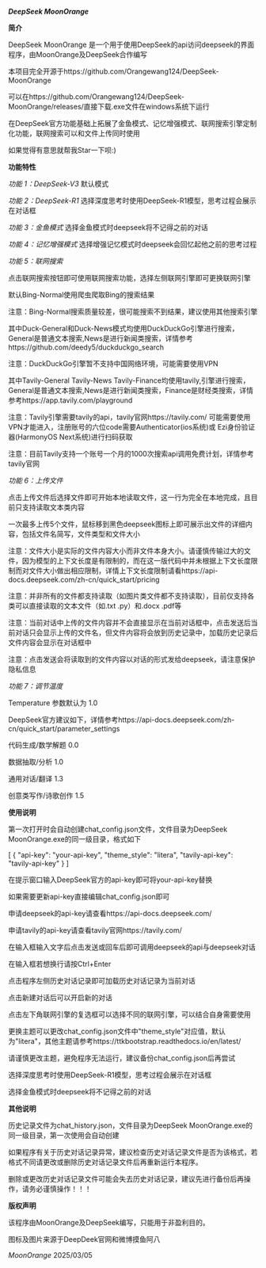 ***DeepSeek MoonOrange***

**简介**

DeepSeek MoonOrange 是一个用于使用DeepSeek的api访问deepseek的界面程序，由MoonOrange及DeepSeek合作编写

本项目完全开源于https://github.com/Orangewang124/DeepSeek-MoonOrange

可以在https://github.com/Orangewang124/DeepSeek-MoonOrange/releases/直接下载.exe文件在windows系统下运行

在DeepSeek官方功能基础上拓展了金鱼模式、记忆增强模式、联网搜索引擎定制化功能，联网搜索可以和文件上传同时使用

如果觉得有意思就帮我Star一下呗:)

**功能特性**

*功能 1：DeepSeek-V3* 默认模式

*功能 2：DeepSeek-R1* 选择深度思考时使用DeepSeek-R1模型，思考过程会展示在对话框

*功能 3：金鱼模式* 选择金鱼模式时deepseek将不记得之前的对话

*功能 4：记忆增强模式* 选择增强记忆模式时deepseek会回忆起他之前的思考过程

*功能 5：联网搜索*

点击联网搜索按钮即可使用联网搜索功能，选择左侧联网引擎即可更换联网引擎

默认Bing-Normal使用爬虫爬取Bing的搜索结果

注意：Bing-Normal搜索质量较差，很可能搜索不到结果，建议使用其他搜索引擎

其中Duck-General和Duck-News模式均使用DuckDuckGo引擎进行搜索，General是普通文本搜索,News是进行新闻类搜索，详情参考https://github.com/deedy5/duckduckgo_search

注意：DuckDuckGo引擎暂不支持中国网络环境，可能需要使用VPN

其中Tavily-General Tavily-News Tavily-Finance均使用tavily,引擎进行搜索，General是普通文本搜索,News是进行新闻类搜索，Finance是财经类搜索，详情参考https://app.tavily.com/playground

注意：Tavily引擎需要tavily的api，tavily官网https://tavily.com/ 可能需要使用VPN才能进入，注册账号的六位code需要Authenticator(ios系统)或 Ezi身份验证器(HarmonyOS Next系统)进行扫码获取

注意：目前Tavily支持一个账号一个月的1000次搜索api调用免费计划，详情参考tavily官网


*功能 6：上传文件*

点击上传文件后选择文件即可开始本地读取文件，这一行为完全在本地完成，且目前只支持读取文本类内容

一次最多上传5个文件，鼠标移到黑色deepseek图标上即可展示出文件的详细内容，包括文件名简写，文件类型和文件大小

注意：文件大小是实际的文件内容大小而非文件本身大小。请谨慎传输过大的文件，因为模型的上下文长度是有限制的，而在这一版代码中并未根据上下文长度限制而对文件大小做出相应限制，详情上下文长度限制请看https://api-docs.deepseek.com/zh-cn/quick_start/pricing

注意：并非所有的文件都支持读取（如图片类文件都不支持读取），目前仅支持各类可以直接读取的文本文件（如.txt .py）和.docx .pdf等

注意：当前对话中上传的文件内容并不会直接显示在当前对话框中，点击发送后当前对话只会显示上传的文件名，但文件内容将会放到历史记录中，加载历史记录后文件内容会显示在对话框中

注意：点击发送会将读取到的文件内容以对话的形式发给deepseek，请注意保护隐私信息


*功能 7：调节温度*

Temperature 参数默认为 1.0

DeepSeek官方建议如下，详情参考https://api-docs.deepseek.com/zh-cn/quick_start/parameter_settings

代码生成/数学解题 0.0

数据抽取/分析 1.0

通用对话/翻译 1.3

创意类写作/诗歌创作	1.5

**使用说明**

第一次打开时会自动创建chat_config.json文件，文件目录为DeepSeek MoonOrange.exe的同一级目录，格式如下

[
    {
        "api-key": "your-api-key",
        "theme_style": "litera",
        "tavily-api-key": "tavily-api-key"
    }
]

在提示窗口输入DeepSeek官方的api-key即可将your-api-key替换

如果需要更新api-key直接编辑chat_config.json即可

申请deepseek的api-key请查看https://api-docs.deepseek.com/

申请tavily的api-key请查看tavily官网https://tavily.com/

在输入框输入文字后点击发送或回车后即可调用deepseek的api与deepseek对话

在输入框若想换行请按Ctrl+Enter

点击程序左侧历史对话记录即可加载历史对话记录为当前对话

点击新建对话后可以开启新的对话

点击左下角联网引擎的复选框可以选择不同的联网引擎，可以结合自身需要使用

更换主题可以更改chat_config.json文件中"theme_style"对应值，默认为"litera"，其他主题请参考https://ttkbootstrap.readthedocs.io/en/latest/

请谨慎更改主题，避免程序无法运行，建议备份chat_config.json后再尝试

选择深度思考时使用DeepSeek-R1模型，思考过程会展示在对话框

选择金鱼模式时deepseek将不记得之前的对话

**其他说明**

历史记录文件为chat_history.json，文件目录为DeepSeek MoonOrange.exe的同一级目录，第一次使用会自动创建

如果程序有关于历史对话记录异常，建议检查历史对话记录文件是否为该格式，若格式不同请更改或删除历史对话记录文件后再重新运行本程序。

删除或更改历史对话记录文件可能会失去历史对话记录，建议先进行备份后再操作，请务必谨慎操作！！！

**版权声明**

该程序由MoonOrange及DeepSeek编写，只能用于非盈利目的。

图标及图片来源于DeepDeek官网和微博摸鱼阿八

*MoonOrange* 2025/03/05
